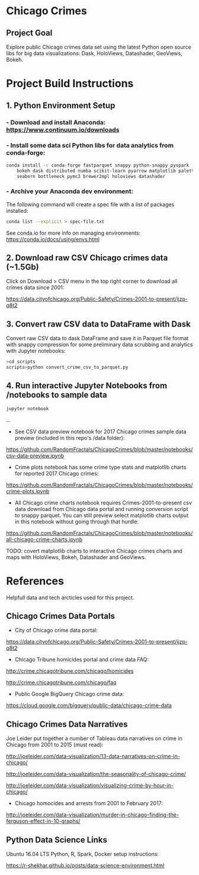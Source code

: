 # Chicago Crimes

## Project Goal

Explore public Chicago crimes data set using the latest Python open source libs for big data visualizations: Dask, HoloViews, Datashader, GeoViews, Bokeh.

# Project Build Instructions

## 1. Python Environment Setup

### - Download and install Anaconda: https://www.continuum.io/downloads

### - Install some data sci Python libs for data analytics from conda-forge:

```bash
conda install -c conda-forge fastparquet snappy python-snappy pyspark
    bokeh dask distributed numba scikit-learn pyarrow matplotlib palettable
    seaborn bottleneck pymc3 brewer2mpl holoviews datashader
```

### - Archive your Anaconda dev environment:

The following command will create a spec file with a list of packages installed: 

```bash
conda list --explicit > spec-file.txt
```

See conda.io for more info on managing environments: https://conda.io/docs/using/envs.html


## 2. Download raw CSV Chicago crimes data (~1.5Gb)

Click on Download > CSV menu in the top right corner to download all crimes data since 2001:

https://data.cityofchicago.org/Public-Safety/Crimes-2001-to-present/ijzp-q8t2

## 3. Convert raw CSV data to DataFrame with Dask

 Convert raw CSV data to dask DataFrame and save it in Parquet file format with snappy compression for some preliminary data scrubbing and analytics with Jupyter notebooks:

```bash
>cd scripts
scripts>python convert_crime_csv_to_parquet.py
```

## 4. Run interactive Jupyter Notebooks from /notebooks to sample data

```bash
jupyter notebook
```
...

- See CSV data preview notebook for 2017 Chicago crimes sample data preview (included in this repo's /data folder): 

https://github.com/RandomFractals/ChicagoCrimes/blob/master/notebooks/csv-data-preview.ipynb

- Crime plots notebook has some crime type stats and matplotlib charts for reported 2017 Chicago crimes:

https://github.com/RandomFractals/ChicagoCrimes/blob/master/notebooks/crime-plots.ipynb

- All Chicago crime charts notebook requires Crimes-2001-to-present csv data download from Chicago data portal and running conversion script to snappy parquet. You can still preview select matplotlib charts output in this notebook without going through that hurdle:

https://github.com/RandomFractals/ChicagoCrimes/blob/master/notebooks/all-chicago-crime-charts.ipynb

TODO: covert matplotlib charts to interactive Chicago crimes charts and maps with HoloViews, Bokeh, Datashader and GeoViews.

# References

Helpfull data and tech arcticles used for this project.

## Chicago Crimes Data Portals

- City of Chicago crime data portal:

https://data.cityofchicago.org/Public-Safety/Crimes-2001-to-present/ijzp-q8t2

- Chicago Tribune homicides portal and crime data FAQ:

http://crime.chicagotribune.com/chicago/homicides

http://crime.chicagotribune.com/chicago/faq

- Public Google BigQuery Chicago crime data: 

https://cloud.google.com/bigquery/public-data/chicago-crime-data


## Chicago Crimes Data Narratives

Joe Leider put together a number of Tableau data narratives on crime in Chicago from 2001 to 2015 (must read):

http://joeleider.com/data-visualization/13-data-narratives-on-crime-in-chicago/

http://joeleider.com/data-visualization/the-seasonality-of-chicago-crime/

http://joeleider.com/data-visualization/visualizing-crime-by-hour-in-chicago/

- Chicago homocides and arrests from 2001 to February 2017:

http://joeleider.com/data-visualization/murder-in-chicago-finding-the-ferguson-effect-in-10-graphs/


## Python Data Science Links

Ubuntu 16.04 LTS Python, R, Spark, Docker setup instructions:

https://r-shekhar.github.io/posts/data-science-environment.html
